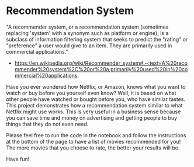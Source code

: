# Recommendation System

"A recommender system, or a recommendation system (sometimes replacing 'system' with a synonym such as platform or engine), is a subclass of information filtering system that seeks to predict the "rating" or "preference" a user would give to an item. They are primarily used in commercial applications." 
- https://en.wikipedia.org/wiki/Recommender_system#:~:text=A%20recommender%20system%2C%20or%20a,primarily%20used%20in%20commercial%20applications.

Have you ever wondered how Netflix, or Amazon, knows what you want to watch or buy before you yourself even know? Well, it is based on what other people have watched or bought before you, who have similar tastes. This project demonstrates how a recommendation system similar to what Netflix might use works. This is very useful in a business sense because you can save time and money on advertising and getting people to buy things that they do not even need. 

Please feel free to run the code in the notebook and follow the instructions at the bottom of the page to have a list of movies recommended for you!
The more movies that you choose to rate, the better your results will be.

Have fun!
